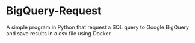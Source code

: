 # BigQuery-Request
A simple program in Python that request a SQL query to Google BigQuery and save results in a csv file using Docker
